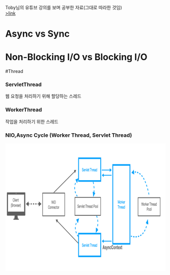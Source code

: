 Toby님의 유튜브 강의를 보며 공부한 자료(그대로 따라한 것임) <br>
[>link](https://www.youtube.com/channel/UCcqH2RV1-9ebRBhmN_uaSNg)

# Async vs Sync

# Non-Blocking I/O vs Blocking I/O




#Thread
### ServletThread
웹 요청을 처리하기 위해 할당하는 스레드

### WorkerThread
작업을 처리하기 위한 스레드

### NIO,Async Cycle (Worker Thread, Servlet Thread)
<img src="img/AsyncCycle.png" width=100% height="400">